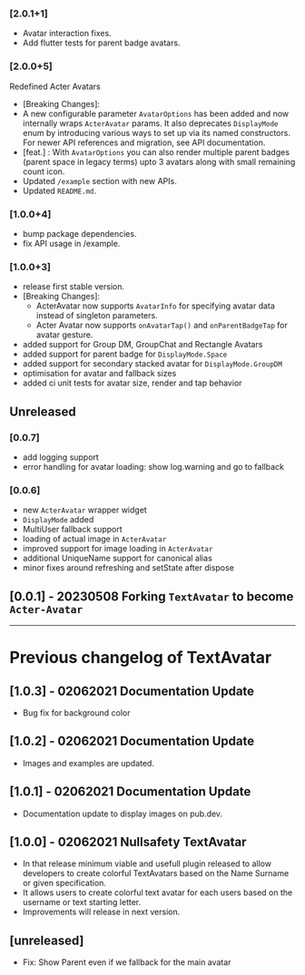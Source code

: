 ### [2.0.1+1]

- Avatar interaction fixes.
- Add flutter tests for parent badge avatars.

### [2.0.0+5]

Redefined Acter Avatars

- [Breaking Changes]:
- A new configurable parameter `AvatarOptions` has been added and now internally wraps `ActerAvatar` params. It also deprecates `DisplayMode` enum by introducing various ways to set up via its named constructors. For newer API references and migration, see API documentation.
- [feat.] : With `AvatarOptions` you can also render multiple parent badges (parent space in legacy terms) upto 3 avatars along with small remaining count icon.
- Updated `/example` section with new APIs.
- Updated `README.md`.

### [1.0.0+4]

- bump package dependencies.
- fix API usage in /example.

### [1.0.0+3]

- release first stable version.
- [Breaking Changes]:
  - ActerAvatar now supports `AvatarInfo` for specifying avatar data instead of singleton parameters.
  - Acter Avatar now supports `onAvatarTap()` and `onParentBadgeTap` for avatar gesture.
- added support for Group DM, GroupChat and Rectangle Avatars
- added support for parent badge for `DisplayMode.Space`
- added support for secondary stacked avatar for `DisplayMode.GroupDM`
- optimisation for avatar and fallback sizes
- added ci unit tests for avatar size, render and tap behavior

## Unreleased

### [0.0.7]

- add logging support
- error handling for avatar loading: show log.warning and go to fallback

### [0.0.6]

- new `ActerAvatar` wrapper widget
- `DisplayMode` added
- MultiUser fallback support
- loading of actual image in `ActerAvatar`
- improved support for image loading in `ActerAvatar`
- additional UniqueName support for canonical alias
- minor fixes around refreshing and setState after dispose

## [0.0.1] - 20230508 Forking `TextAvatar` to become `Acter-Avatar`

---

# Previous changelog of TextAvatar

## [1.0.3] - 02062021 Documentation Update

- Bug fix for background color

## [1.0.2] - 02062021 Documentation Update

- Images and examples are updated.

## [1.0.1] - 02062021 Documentation Update

- Documentation update to display images on pub.dev.

## [1.0.0] - 02062021 Nullsafety TextAvatar

- In that release minimum viable and usefull plugin released to allow developers to create colorful TextAvatars based on the Name Surname or given specification.
- It allows users to create colorful text avatar for each users based on the username or text starting letter.
- Improvements will release in next version.

## [unreleased]

- Fix: Show Parent even if we fallback for the main avatar
